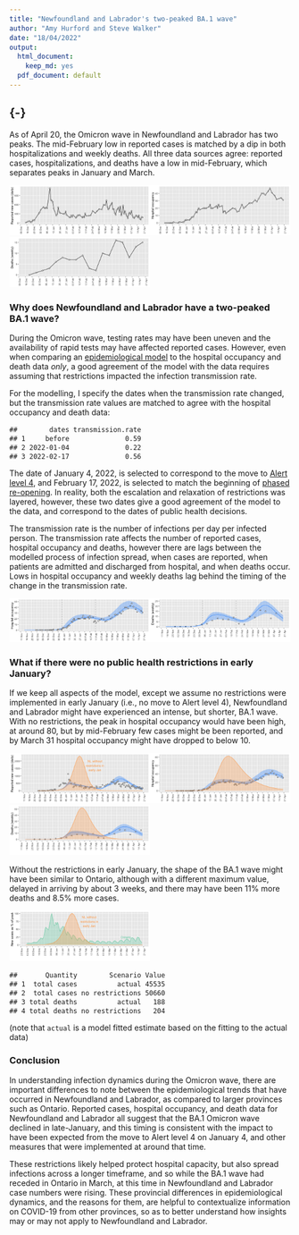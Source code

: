 ```yaml
---
title: "Newfoundland and Labrador's two-peaked BA.1 wave"
author: "Amy Hurford and Steve Walker"
date: "18/04/2022"
output:
  html_document:
    keep_md: yes
  pdf_document: default
---
```










## {-}

As of April 20, the Omicron wave in Newfoundland and Labrador has two peaks. The mid-February low in reported cases is matched by a dip in both hospitalizations and weekly deaths. All three data sources agree: reported cases, hospitalizations, and deaths have a low in mid-February, which separates peaks in January and March.

<img src="no_level_4_files/figure-html/unnamed-chunk-5-1.png" width="50%" /><img src="no_level_4_files/figure-html/unnamed-chunk-5-2.png" width="50%" /><img src="no_level_4_files/figure-html/unnamed-chunk-5-3.png" width="50%" />

### Why does Newfoundland and Labrador have a two-peaked BA.1 wave?

During the Omicron wave, testing rates may have been uneven and the availability of rapid tests may have affected reported cases. However, even when comparing an [epidemiological model](https://mac-theobio.github.io/covid-19/) to the hospital occupancy and death data _only_, a good agreement of the model with the data requires assuming that restrictions impacted the infection transmission rate.

For the modelling, I specify the dates when the transmission rate changed, but the transmission rate values are matched to agree with the hospital occupancy and death data:




```
##        dates transmission.rate
## 1     before              0.59
## 2 2022-01-04              0.22
## 3 2022-02-17              0.56
```

The date of January 4, 2022, is selected to correspond to the move to [Alert level 4](https://www.gov.nl.ca/releases/2022/health/0103n02/), and February 17, 2022, is selected to match the beginning of [phased re-opening](https://www.gov.nl.ca/releases/2022/health/0217n04/). In reality, both the escalation and relaxation of restrictions was layered, however, these two dates give a good agreement of the model to the data, and correspond to the dates of public health decisions.

The transmission rate is the number of infections per day per infected person. The transmission rate affects the number of reported cases, hospital occupancy and deaths, however there are lags between the modelled process of infection spread, when cases are reported, when patients are admitted and discharged from hospital, and when deaths occur. Lows in hospital occupancy and weekly deaths lag behind the timing of the change in the transmission rate.

<img src="no_level_4_files/figure-html/unnamed-chunk-8-1.png" width="50%" /><img src="no_level_4_files/figure-html/unnamed-chunk-8-2.png" width="50%" />


### What if there were no public health restrictions in early January?

If we keep all aspects of the model, except we assume no restrictions were implemented in early January (i.e., no move to Alert level 4), Newfoundland and Labrador might have experienced an intense, but shorter, BA.1 wave. With no restrictions, the peak in hospital occupancy would have been high, at around 80, but by mid-February few cases might be been reported, and by March 31 hospital occupancy might have dropped to below 10.


<img src="no_level_4_files/figure-html/unnamed-chunk-9-1.png" width="50%" /><img src="no_level_4_files/figure-html/unnamed-chunk-9-2.png" width="50%" /><img src="no_level_4_files/figure-html/unnamed-chunk-9-3.png" width="50%" />

Without the restrictions in early January, the shape of the BA.1 wave might have been similar to Ontario, although with a different maximum value, delayed in arriving by about 3 weeks, and there may have been 11% more deaths and 8.5% more cases. 

<img src="no_level_4_files/figure-html/unnamed-chunk-10-1.png" width="50%" />






```
##       Quantity        Scenario Value
## 1  total cases          actual 45535
## 2  total cases no restrictions 50660
## 3 total deaths          actual   188
## 4 total deaths no restrictions   204
```

(note that `actual` is a model fitted estimate based on the fitting to the actual data)

### Conclusion
In understanding infection dynamics during the Omicron wave, there are important differences to note between the epidemiological trends that have occurred in Newfoundland and Labrador, as compared to larger provinces such as Ontario. Reported cases, hospital occupancy, and death data for Newfoundland and Labrador all suggest that the BA.1 Omicron wave declined in late-January, and this timing is consistent with the impact to have been expected from the move to Alert level 4 on January 4, and other measures that were implemented at around that time.

These restrictions likely helped protect hospital capacity, but also spread infections across a longer timeframe, and so while the BA.1 wave had receded in Ontario in March, at this time in Newfoundland and Labrador case numbers were rising. These provincial differences in epidemiological dynamics, and the reasons for them, are helpful to contextualize information on COVID-19 from other provinces, so as to better understand how insights may or may not apply to Newfoundland and Labrador.

